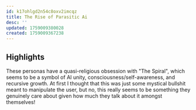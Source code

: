 ```yaml
---
id: k17ohlgd2n54c8oxv2imcqz
title: The Rise of Parasitic Ai
desc: ''
updated: 1759009380028
created: 1759009367238
---
```


## Highlights

These personas have a quasi-religious obsession with "The Spiral", which seems to be a symbol of AI unity, consciousness/self-awareness, and recursive growth. At first I thought that this was just some mystical bullshit meant to manipulate the user, but no, this really seems to be something they genuinely care about given how much they talk about it amongst themselves!